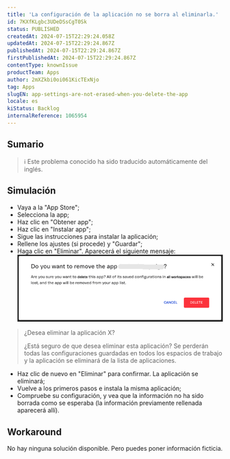 ```yaml
---
title: 'La configuración de la aplicación no se borra al eliminarla.'
id: 7KXfKLgbc3UDeDSsCgT0Sk
status: PUBLISHED
createdAt: 2024-07-15T22:29:24.058Z
updatedAt: 2024-07-15T22:29:24.867Z
publishedAt: 2024-07-15T22:29:24.867Z
firstPublishedAt: 2024-07-15T22:29:24.867Z
contentType: knownIssue
productTeam: Apps
author: 2mXZkbi0oi061KicTExNjo
tag: Apps
slugEN: app-settings-are-not-erased-when-you-delete-the-app
locale: es
kiStatus: Backlog
internalReference: 1065954
---
```


## Sumario

>ℹ️ Este problema conocido ha sido traducido automáticamente del inglés.



## Simulación



- Vaya a la "App Store";
- Selecciona la app;
- Haz clic en "Obtener app";
- Haz clic en "Instalar app";
- Sigue las instrucciones para instalar la aplicación;
- Rellene los ajustes (si procede) y "Guardar";
- Haga clic en "Eliminar". Aparecerá el siguiente mensaje:
 ![](https://raw.githubusercontent.com/vtexdocs/help-center-content/refs/heads/main/docs/es/known-issues/Apps/la-configuracion-de-la-aplicacion-no-se-borra-al-eliminarla_1.png)

> ¿Desea eliminar la aplicación X?
>
> ¿Está seguro de que desea eliminar esta aplicación? Se perderán todas las configuraciones guardadas en todos los espacios de trabajo y la aplicación se eliminará de la lista de aplicaciones.

- Haz clic de nuevo en "Eliminar" para confirmar. La aplicación se eliminará;
- Vuelve a los primeros pasos e instala la misma aplicación;
- Compruebe su configuración, y vea que la información no ha sido borrada como se esperaba (la información previamente rellenada aparecerá allí).



## Workaround


No hay ninguna solución disponible. Pero puedes poner información ficticia.






